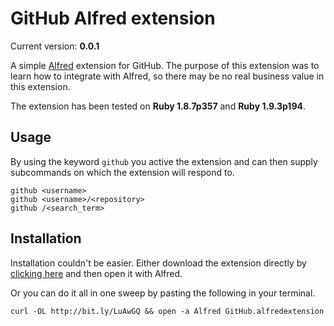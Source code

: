 # GitHub Alfred extension
Current version: **0.0.1**

A simple [Alfred](http://www.alfredapp.com/) extension for GitHub. The purpose
of this extension was to learn how to integrate with Alfred, so there may be no
real business value in this extension.

The extension has been tested on **Ruby 1.8.7p357** and **Ruby 1.9.3p194**.

## Usage
By using the keyword `github` you active the extension and can then supply
subcommands on which the extension will respond to.

    github <username>
    github <username>/<repository>
    github /<search_term>
    
## Installation
Installation couldn't be easier. Either download the extension directly by
[clicking here](http://bit.ly/LuAwGQ) and then open it with Alfred.


Or you can do it all in one sweep by pasting the following in your terminal.

    curl -OL http://bit.ly/LuAwGQ && open -a Alfred GitHub.alfredextension

